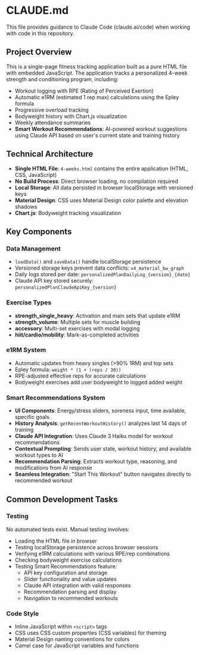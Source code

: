 # CLAUDE.md

This file provides guidance to Claude Code (claude.ai/code) when working with code in this repository.

## Project Overview

This is a single-page fitness tracking application built as a pure HTML file with embedded JavaScript. The application tracks a personalized 4-week strength and conditioning program, including:

- Workout logging with RPE (Rating of Perceived Exertion)
- Automatic e1RM (estimated 1 rep max) calculations using the Epley formula
- Progressive overload tracking
- Bodyweight history with Chart.js visualization
- Weekly attendance summaries
- **Smart Workout Recommendations**: AI-powered workout suggestions using Claude API based on user's current state and training history

## Technical Architecture

- **Single HTML File**: `4-weeks.html` contains the entire application (HTML, CSS, JavaScript)
- **No Build Process**: Direct browser loading, no compilation required
- **Local Storage**: All data persisted in browser localStorage with versioned keys
- **Material Design**: CSS uses Material Design color palette and elevation shadows
- **Chart.js**: Bodyweight tracking visualization

## Key Components

### Data Management
- `loadData()` and `saveData()` handle localStorage persistence
- Versioned storage keys prevent data conflicts: `v4_material_bw_graph`
- Daily logs stored per date: `personalizedPlanDailyLog_{version}_{date}`
- Claude API key stored securely: `personalizedPlanClaudeApiKey_{version}`

### Exercise Types
- **strength_single_heavy**: Activation and main sets that update e1RM
- **strength_volume**: Multiple sets for muscle building
- **accessory**: Multi-set exercises with modal logging
- **hiit/cardio/mobility**: Mark-as-completed activities

### e1RM System
- Automatic updates from heavy singles (>90% 1RM) and top sets
- Epley formula: `weight * (1 + (reps / 30))`
- RPE-adjusted effective reps for accurate calculations
- Bodyweight exercises add user bodyweight to logged added weight

### Smart Recommendations System
- **UI Components**: Energy/stress sliders, soreness input, time available, specific goals
- **History Analysis**: `getRecentWorkoutHistory()` analyzes last 14 days of training
- **Claude API Integration**: Uses Claude 3 Haiku model for workout recommendations
- **Contextual Prompting**: Sends user state, workout history, and available workout types to AI
- **Recommendation Parsing**: Extracts workout type, reasoning, and modifications from AI response
- **Seamless Integration**: "Start This Workout" button navigates directly to recommended workout

## Common Development Tasks

### Testing
No automated tests exist. Manual testing involves:
- Loading the HTML file in browser
- Testing localStorage persistence across browser sessions
- Verifying e1RM calculations with various RPE/rep combinations
- Checking bodyweight exercise calculations
- Testing Smart Recommendations feature:
  - API key configuration and storage
  - Slider functionality and value updates
  - Claude API integration with valid responses
  - Recommendation parsing and display
  - Navigation to recommended workouts

### Code Style
- Inline JavaScript within `<script>` tags
- CSS uses CSS custom properties (CSS variables) for theming
- Material Design naming conventions for colors
- Camel case for JavaScript variables and functions